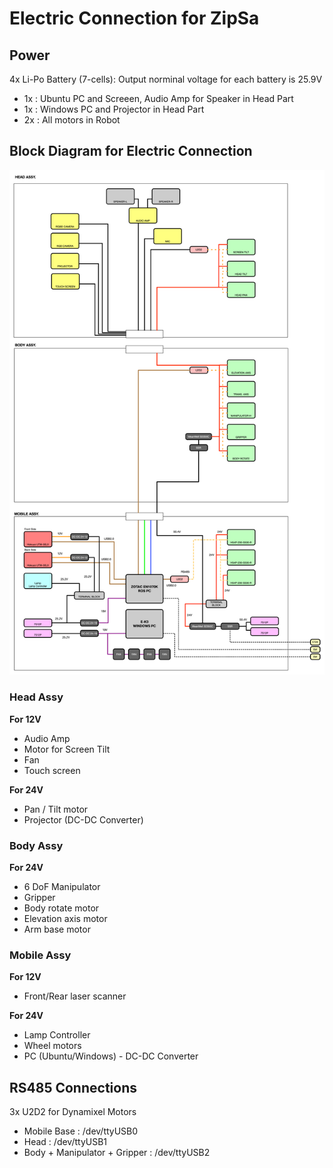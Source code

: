 # Electric Connection for ZipSa

## Power

4x Li-Po Battery (7-cells): Output norminal voltage for each battery is 25.9V

- 1x : Ubuntu PC and Screeen, Audio Amp for Speaker in Head Part
- 1x : Windows PC and Projector in Head Part
- 2x : All motors in Robot

## Block Diagram for Electric Connection

![electric_connection](./images/electric_connection.png)


### Head Assy

**For 12V**

- Audio Amp
- Motor for Screen Tilt
- Fan
- Touch screen

**For 24V**

- Pan / Tilt motor
- Projector (DC-DC Converter)


### Body Assy

**For 24V**

- 6 DoF Manipulator
- Gripper
- Body rotate motor
- Elevation axis motor
- Arm base motor


### Mobile Assy

**For 12V**

- Front/Rear laser scanner

**For 24V**

- Lamp Controller
- Wheel motors
- PC (Ubuntu/Windows) - DC-DC Converter


## RS485 Connections

3x U2D2 for Dynamixel Motors

- Mobile Base : /dev/ttyUSB0
- Head : /dev/ttyUSB1
- Body + Manipulator + Gripper : /dev/ttyUSB2


